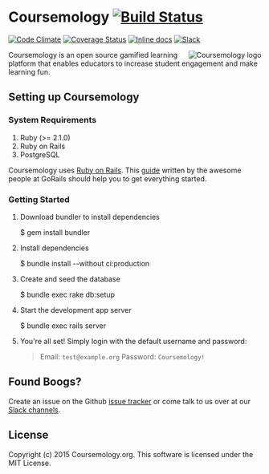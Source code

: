 # Coursemology [![Build Status](https://travis-ci.org/Coursemology/coursemology2.svg?branch=master)](https://travis-ci.org/Coursemology/coursemology2)
[![Code Climate](https://codeclimate.com/github/Coursemology/coursemology2/badges/gpa.svg)](https://codeclimate.com/github/Coursemology/coursemology2) [![Coverage Status](https://img.shields.io/coveralls/Coursemology/coursemology2.svg)](https://coveralls.io/r/Coursemology/coursemology2) [![Inline docs](http://inch-ci.org/github/Coursemology/coursemology2.svg?branch=master&style=flat-square)](http://inch-ci.org/github/Coursemology/coursemology2)
[![Slack](http://coursemology-slack.herokuapp.com/badge.svg)](http://coursemology-slack.herokuapp.com)

<a href="http://coursemology.org"><img src="https://raw.githubusercontent.com/Coursemology/coursemology.org/development/public/images/coursemology_logo_landscape_100.png"
 alt="Coursemology logo" title="Coursemology" align="right" /></a>

Coursemology is an open source gamified learning platform that enables
educators to increase student engagement and make learning fun.

## Setting up Coursemology

### System Requirements

1. Ruby (>= 2.1.0)
2. Ruby on Rails
3. PostgreSQL

Coursemology uses [Ruby on Rails](http://rubyonrails.org/). This
[guide](https://gorails.com/setup/) written by the awesome people at
GoRails should help you to get everything started.

### Getting Started

 1. Download bundler to install dependencies

    $ gem install bundler

 2. Install dependencies

    $ bundle install --without ci:production

 3. Create and seed the database

    $ bundle exec rake db:setup

 4. Start the development app server

    $ bundle exec rails server

 5. You're all set! Simply login with the default username and password:

    > Email: `test@example.org`
    > Password: `Coursemology!`

## Found Boogs?

Create an issue on the Github [issue tracker](https://github.com/Coursemology/coursemology2/issues) or come talk to us over at our [Slack channels](https://coursemology-slack.herokuapp.com/).

## License

Copyright (c) 2015 Coursemology.org. This software is licensed under the MIT License.
